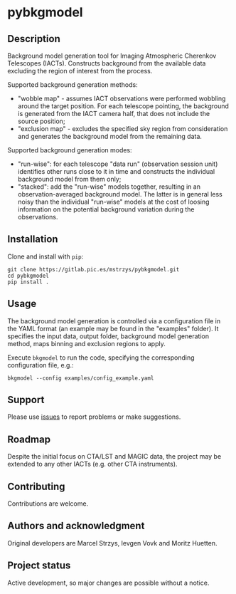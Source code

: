# pybkgmodel

## Description
Background model generation tool for Imaging Atmospheric Cherenkov Telescopes (IACTs). Constructs background from the available data excluding the region of interest from the process. 

Supported background generation methods: 

 - "wobble map" - assumes IACT observations were performed wobbling around the target position. For each telescope pointing, the background is generated from the IACT camera half, that does not include the source position;
 - "exclusion map" - excludes the specified sky region from consideration and generates the background model from the remaining data.
 
Supported background generation modes:

 - "run-wise": for each telescope "data run" (observation session unit) identifies other runs close to it in time and constructs the individual background model from them only;
 - "stacked": add the "run-wise" models together, resulting in an observation-averaged background model. The latter is in general less noisy than the individual "run-wise" models at the cost of loosing information on the potential background variation during the observations.

## Installation
Clone and install with `pip`:

```
git clone https://gitlab.pic.es/mstrzys/pybkgmodel.git
cd pybkgmodel
pip install .
```

## Usage
The background model generation is controlled via a configuration file in the YAML format (an example may be found in the "examples" folder). It specifies the input data, output folder, background model generation method, maps binning and exclusion regions to apply.

Execute `bkgmodel` to run the code, specifying the corresponding configuration file, e.g.:

```
bkgmodel --config examples/config_example.yaml
```


## Support
Please use [issues](https://gitlab.pic.es/mstrzys/pybkgmodel/issues) to report problems or make suggestions.

## Roadmap
Despite the initial focus on CTA/LST and MAGIC data, the project may be extended to any other IACTs (e.g. other CTA instruments).

## Contributing
Contributions are welcome.

## Authors and acknowledgment
Original developers are Marcel Strzys, Ievgen Vovk and Moritz Huetten.

## Project status
Active development, so major changes are possible without a notice.
